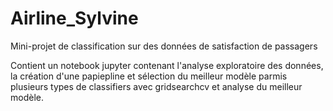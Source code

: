 # Airline_Sylvine
Mini-projet de classification sur des données de satisfaction de passagers 

Contient un notebook jupyter contenant l'analyse exploratoire des données, la création d'une papiepline et sélection du meilleur modèle parmis plusieurs types de classifiers avec gridsearchcv et analyse du meilleur modèle.